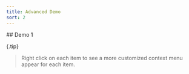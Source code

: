 ```yaml
---
title: Advanced Demo
sort: 2
---
```


<div id="app">
## Demo 1

{.tip}
> Right click on each item to see a more customized context menu appear for each item.

<div style="margin-bottom: 1rem;">
    <advanced-1></advanced-1>
</div>

</div>

<script src="../scripts/vue-context-demos.js"></script>
